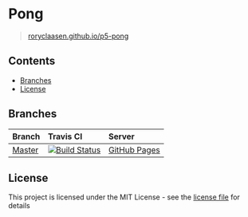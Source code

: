 # Pong

> [roryclaasen.github.io/p5-pong](https://roryclaasen.github.io/p5-pong)

## Contents

- [Branches](#branches)
- [License](#license)

## Branches

| Branch | Travis CI | Server |
|:-------|:----------|:-------|
| [Master](https://github.com/roryclaasen/p5-pong/tree/master) | [![Build Status][CI-master]](https://travis-ci.com/roryclaasen/p5-pong) | [GitHub Pages](https://roryclaasen.github.io/p5-pong) |

## License

This project is licensed under the MIT License - see the [license file](LICENSE) for details

[CI-master]: https://travis-ci.com/roryclaasen/p5-pong.svg?branch=master "Travis CI"
